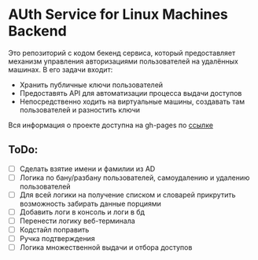 # AUth Service for Linux Machines Backend
Это репозиторий с кодом бекенд сервиса, который предоставляет механизм управления авторизациями пользователей на удалённых машинах.
В его задачи входит:

*   Хранить публичные ключи пользователей
*   Предоставять API для автоматизации процесса выдачи доступов
*   Непосредственно ходить на виртуальные машины, создавать там пользователей и разностить ключи


Вся информация о проекте доступна на gh-pages по [ссылке](https://auslm.github.io/)


## ToDo:
- [ ] Сделать взятие имени и фамилии из AD
- [ ] Логика по бану/разбану пользователей, самоудалению и удалению пользователей
- [ ] Для всей логики на получение списком и словарей прикрутить возможность забирать данные порциями
- [ ] Добавить логи в консоль и логи в бд
- [ ] Перенести логику веб-терминала
- [ ] Кодстайл поправить
- [ ] Ручка подтверждения
- [ ] Логика множественной выдачи и отбора доступов
